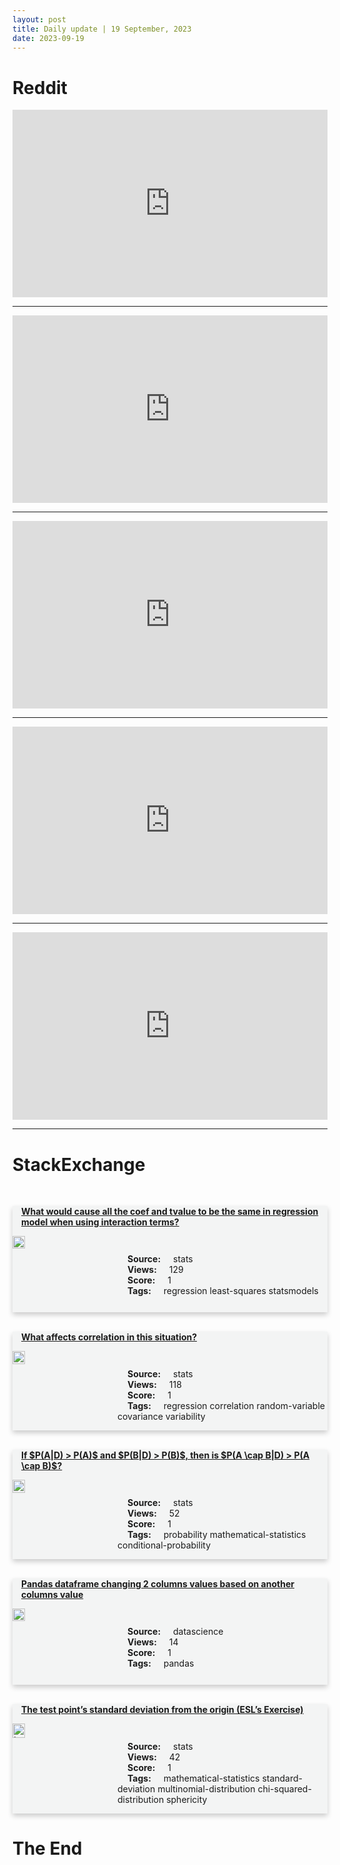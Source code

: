 ```yaml
---
layout: post
title: Daily update | 19 September, 2023
date: 2023-09-19
---
```


<script async src="https://platform.twitter.com/widgets.js" charset="utf-8"></script>


<script src='https://storage.ko-fi.com/cdn/scripts/overlay-widget.js'></script>
<script>
  kofiWidgetOverlay.draw('themldojo', {
    'type': 'floating-chat',
    'floating-chat.donateButton.text': 'Support me',
    'floating-chat.donateButton.background-color': '#f45d22',
    'floating-chat.donateButton.text-color': '#fff'
  });
</script>

# Reddit 

<iframe id="reddit-embed" src="https://www.redditmedia.com/r/datascience/comments/16m7re1/you_all_need_to_think_more_like_a_company_when?ref_source=embed&amp;ref=share&amp;embed=true" sandbox="allow-scripts allow-same-origin allow-popups" style="border: none;" height="300" width="100%" scrolling="yes"></iframe>
<hr style="width:100%;text-align:left;margin-left:0">
<iframe id="reddit-embed" src="https://www.redditmedia.com/r/datascience/comments/16lu9ni/do_people_not_use_scikit_learn_other_traditional?ref_source=embed&amp;ref=share&amp;embed=true" sandbox="allow-scripts allow-same-origin allow-popups" style="border: none;" height="300" width="100%" scrolling="yes"></iframe>
<hr style="width:100%;text-align:left;margin-left:0">
<iframe id="reddit-embed" src="https://www.redditmedia.com/r/MachineLearning/comments/16m43o6/p_i_used_bayesian_statistics_to_find_the_best?ref_source=embed&amp;ref=share&amp;embed=true" sandbox="allow-scripts allow-same-origin allow-popups" style="border: none;" height="300" width="100%" scrolling="yes"></iframe>
<hr style="width:100%;text-align:left;margin-left:0">
<iframe id="reddit-embed" src="https://www.redditmedia.com/r/datascience/comments/16m4vxt/do_you_share_my_dislike_for_the_word_deliverables?ref_source=embed&amp;ref=share&amp;embed=true" sandbox="allow-scripts allow-same-origin allow-popups" style="border: none;" height="300" width="100%" scrolling="yes"></iframe>
<hr style="width:100%;text-align:left;margin-left:0">
<iframe id="reddit-embed" src="https://www.redditmedia.com/r/MachineLearning/comments/16lvltj/discussion_are_researchers_shifting_from_rl?ref_source=embed&amp;ref=share&amp;embed=true" sandbox="allow-scripts allow-same-origin allow-popups" style="border: none;" height="300" width="100%" scrolling="yes"></iframe>
<hr style="width:100%;text-align:left;margin-left:0">

<style>
.card {
box-shadow: 0 4px 8px 0 rgba(0,0,0,0.2);
transition: 0.3s;
width: 100%;
background-color: #F3F4F4;
}
p{
    margin-left:  3em;
    padding-top: 1em;
}
.part2{
    display: grid;
    grid-template-columns: 1fr 3fr;
}
h4{
    margin: 1em;
}

.card:hover {
box-shadow: 0 8px 16px 0 rgba(0,0,0,0.2);
}
b {
padding: 2px 16px;
}
</style>
  
# StackExchange 


  <br>
  <div class="card">
  <h4><a href='https://stats.stackexchange.com/questions/626756/what-would-cause-all-the-coef-and-tvalue-to-be-the-same-in-regression-model-when'>What would cause all the coef and tvalue to be the same in regression model when using interaction terms?</a></h4> 
  <div class="part2">
      <img src="https://cdn.sstatic.net/Sites/stats/Img/apple-touch-icon@2.png?v=344f57aa10cc" alt="Img missing!" style="width:40%">
      <p><b>Source:</b> stats<br><b>Views:</b> 129<br><b>Score:</b> 1<br><b>Tags:</b> <span class="badge badge-dark">regression</span> <span class="badge badge-dark">least-squares</span> <span class="badge badge-dark">statsmodels</span></p> 
  </div>
  </div>
      
  <br>
  <div class="card">
  <h4><a href='https://stats.stackexchange.com/questions/626753/what-affects-correlation-in-this-situation'>What affects correlation in this situation?</a></h4> 
  <div class="part2">
      <img src="https://cdn.sstatic.net/Sites/stats/Img/apple-touch-icon@2.png?v=344f57aa10cc" alt="Img missing!" style="width:40%">
      <p><b>Source:</b> stats<br><b>Views:</b> 118<br><b>Score:</b> 1<br><b>Tags:</b> <span class="badge badge-dark">regression</span> <span class="badge badge-dark">correlation</span> <span class="badge badge-dark">random-variable</span> <span class="badge badge-dark">covariance</span> <span class="badge badge-dark">variability</span></p> 
  </div>
  </div>
      
  <br>
  <div class="card">
  <h4><a href='https://stats.stackexchange.com/questions/626747/if-pad-pa-and-pbd-pb-then-is-pa-cap-bd-pa-cap-b'>If $P(A|D) &gt; P(A)$ and $P(B|D) &gt; P(B)$, then is $P(A \cap B|D) &gt; P(A \cap B)$?</a></h4> 
  <div class="part2">
      <img src="https://cdn.sstatic.net/Sites/stats/Img/apple-touch-icon@2.png?v=344f57aa10cc" alt="Img missing!" style="width:40%">
      <p><b>Source:</b> stats<br><b>Views:</b> 52<br><b>Score:</b> 1<br><b>Tags:</b> <span class="badge badge-dark">probability</span> <span class="badge badge-dark">mathematical-statistics</span> <span class="badge badge-dark">conditional-probability</span></p> 
  </div>
  </div>
      
  <br>
  <div class="card">
  <h4><a href='https://datascience.stackexchange.com/questions/123749/pandas-dataframe-changing-2-columns-values-based-on-another-columns-value'>Pandas dataframe changing 2 columns values based on another columns value</a></h4> 
  <div class="part2">
      <img src="https://cdn.sstatic.net/Sites/datascience/Img/apple-touch-icon@2.png?v=1c36463984b3" alt="Img missing!" style="width:40%">
      <p><b>Source:</b> datascience<br><b>Views:</b> 14<br><b>Score:</b> 1<br><b>Tags:</b> <span class="badge badge-dark">pandas</span></p> 
  </div>
  </div>
      
  <br>
  <div class="card">
  <h4><a href='https://stats.stackexchange.com/questions/626759/the-test-point-s-standard-deviation-from-the-origin-esl-s-exercise'>The test point’s standard deviation from the origin (ESL’s Exercise)</a></h4> 
  <div class="part2">
      <img src="https://cdn.sstatic.net/Sites/stats/Img/apple-touch-icon@2.png?v=344f57aa10cc" alt="Img missing!" style="width:40%">
      <p><b>Source:</b> stats<br><b>Views:</b> 42<br><b>Score:</b> 1<br><b>Tags:</b> <span class="badge badge-dark">mathematical-statistics</span> <span class="badge badge-dark">standard-deviation</span> <span class="badge badge-dark">multinomial-distribution</span> <span class="badge badge-dark">chi-squared-distribution</span> <span class="badge badge-dark">sphericity</span></p> 
  </div>
  </div>
      
# The End